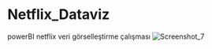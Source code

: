 # Netflix_Dataviz
powerBI netflix veri görselleştirme çalışması
![Screenshot_7](https://github.com/user-attachments/assets/0463a18c-416f-4cd9-b3e3-11c78d41aa2f)
